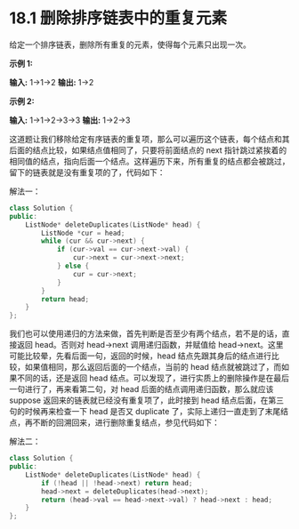 #  18.1 删除排序链表中的重复元素

给定一个排序链表，删除所有重复的元素，使得每个元素只出现一次。

**示例 1:**

**输入:** 1->1->2 **输出:** 1->2

**示例 2:**

**输入:** 1->1->2->3->3 **输出:** 1->2->3

这道题让我们移除给定有序链表的重复项，那么可以遍历这个链表，每个结点和其后面的结点比较，如果结点值相同了，只要将前面结点的 next 指针跳过紧挨着的相同值的结点，指向后面一个结点。这样遍历下来，所有重复的结点都会被跳过，留下的链表就是没有重复项的了，代码如下：

 

解法一：

```C++
class Solution {
public:
    ListNode* deleteDuplicates(ListNode* head) {
        ListNode *cur = head;
        while (cur && cur->next) {
            if (cur->val == cur->next->val) {
                cur->next = cur->next->next;
            } else {
                cur = cur->next;
            }
        }
        return head;
    }
};
```





我们也可以使用递归的方法来做，首先判断是否至少有两个结点，若不是的话，直接返回 head。否则对 head->next 调用递归函数，并赋值给 head->next。这里可能比较晕，先看后面一句，返回的时候，head 结点先跟其身后的结点进行比较，如果值相同，那么返回后面的一个结点，当前的 head 结点就被跳过了，而如果不同的话，还是返回 head 结点。可以发现了，进行实质上的删除操作是在最后一句进行了，再来看第二句，对 head 后面的结点调用递归函数，那么就应该 suppose 返回来的链表就已经没有重复项了，此时接到 head 结点后面，在第三句的时候再来检查一下 head 是否又 duplicate 了，实际上递归一直走到了末尾结点，再不断的回溯回来，进行删除重复结点，参见代码如下：

 

解法二：

```C++
class Solution {
public:
    ListNode* deleteDuplicates(ListNode* head) {
        if (!head || !head->next) return head;
        head->next = deleteDuplicates(head->next);
        return (head->val == head->next->val) ? head->next : head;
    }
};
```

